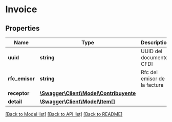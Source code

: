 # Invoice

## Properties
Name | Type | Description | Notes
------------ | ------------- | ------------- | -------------
**uuid** | **string** | UUID del documento CFDI | [optional] 
**rfc_emisor** | **string** | Rfc del emisor de la factura | 
**receptor** | [**\Swagger\Client\Model\Contribuyente**](Contribuyente.md) |  | 
**detail** | [**\Swagger\Client\Model\Item[]**](Item.md) |  | 

[[Back to Model list]](../README.md#documentation-for-models) [[Back to API list]](../README.md#documentation-for-api-endpoints) [[Back to README]](../README.md)


